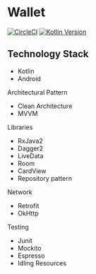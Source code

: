 # Wallet

[![CircleCI](https://circleci.com/gh/HamidQureshi/workflows/Wallet/tree/master.svg?style=svg)](https://circleci.com/gh/HamidQureshi/workflows/Wallet/tree/master)
[![Kotlin Version](https://img.shields.io/badge/kotlin-1.3.31-blue.svg)](http://kotlinlang.org/)

## Technology Stack
* Kotlin
* Android

Architectural Pattern
* Clean Architecture
* MVVM

Libraries
* RxJava2
* Dagger2
* LiveData
* Room
* CardView
* Repository pattern

Network
* Retrofit
* OkHttp

Testing
* Junit
* Mockito
* Espresso
* Idling Resources


